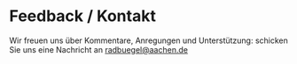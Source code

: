 # Feedback / Kontakt

Wir freuen uns über Kommentare, Anregungen und Unterstützung:
schicken Sie uns eine Nachricht an [radbuegel@aachen.de](mailto:radbuegel@aachen.de)
